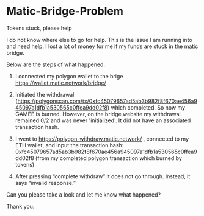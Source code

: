 # Matic-Bridge-Problem
Tokens stuck, please help

I do not know where else to go for help. This is the issue I am running into and need help. I lost a lot of money for me if my funds are stuck in the matic bridge.

Below are the steps of what happened.

1. I connected my polygon wallet to the brige https://wallet.matic.network/bridge/ 

2. Initiated the withdrawal (https://polygonscan.com/tx/0xfc45079657ad5ab3b982f8f670ae456a945097a1dfb1a530565c0ffea9dd02f8) which completed. So now my GAMEE is burned. However, on the bridge website my withdrawal remained 0/2 and was never 'initialized'. It did not have an associated transaction hash.

3. I went to https://polygon-withdraw.matic.network/ , connected to my ETH wallet, and input the transaction hash: 0xfc45079657ad5ab3b982f8f670ae456a945097a1dfb1a530565c0ffea9dd02f8 (from my completed polygon transaction which burned by tokens)

4. After pressing “complete withdraw” it does not go through. Instead, it says “invalid response.”

Can you please take a look and let me know what happened? 

Thank you.

